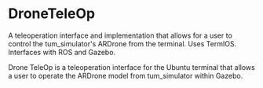 # DroneTeleOp
A teleoperation interface and implementation that allows for a user to control the tum_simulator's ARDrone from the terminal. Uses TermIOS. Interfaces with ROS and Gazebo.

Drone TeleOp is a teleoperation interface for the Ubuntu terminal that allows a user to operate the ARDrone model from tum_simulator within Gazebo.
